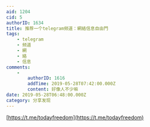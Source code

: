```yaml
---
aid: 1204
cid: 5
authorID: 1634
title: 推荐一个telegram频道：網絡信息自由門
tags:
    - telegram
    - 频道
    - 網
    - 絡
    - 信息
comments:
    -
        authorID: 1616
        addTime: 2019-05-28T07:42:00.000Z
        content: 好像人不少嘛
date: 2019-05-28T06:48:00.000Z
category: 分享发现
---
```


[https://t.me/todayfreedom](https://t.me/todayfreedom)
